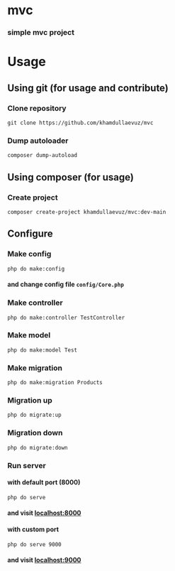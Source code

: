 # mvc
### simple mvc project
# Usage
## Using git (for usage and contribute)
### Clone repository
```shell
git clone https://github.com/khamdullaevuz/mvc
```
### Dump autoloader
```shell
composer dump-autoload
```
## Using composer (for usage)
### Create project
```shell
composer create-project khamdullaevuz/mvc:dev-main
```
## Configure
### Make config
```shell
php do make:config
```
#### and change config file `config/Core.php`

### Make controller
```shell
php do make:controller TestController
```

### Make model
```shell
php do make:model Test
```

### Make migration
```shell
php do make:migration Products
```

### Migration up
```shell
php do migrate:up
```

### Migration down
```shell
php do migrate:down
```

### Run server
#### with default port (8000)
```shell
php do serve
```
#### and visit [localhost:8000](http://localhost:8000)
#### with custom port
```shell
php do serve 9000
```
#### and visit [localhost:9000](http://localhost:9000)